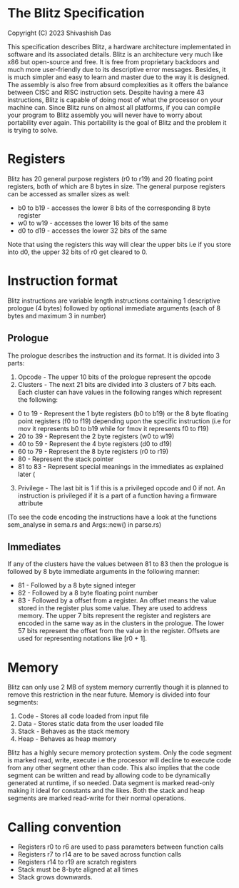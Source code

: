 # The Blitz Specification 
Copyright (C) 2023 Shivashish Das

This specification describes Blitz, a hardware architecture implementated in software and its associated details.
Blitz is an architecture very much like x86 but open-source and free. It is free from proprietary backdoors and 
much more user-friendly due to its descriptive error messages. Besides, it is much simpler and easy to learn and master
due to the way it is designed. The assembly is also free from absurd complexities as it offers the balance between 
CISC and RISC instruction sets. Despite having a mere 43 instructions, Blitz is capable of doing most of what the processor
on your machine can. Since Blitz runs on almost all platforms, if you can compile your program to Blitz assembly you will 
never have to worry about portability ever again. This portability is the goal of Blitz and the problem it is trying to solve.

# Registers
Blitz has 20 general purpose registers (r0 to r19) and 20 floating point registers, both of which are 8 bytes in size.
The general purpose registers can be accessed as smaller sizes as well:
* b0 to b19 - accesses the lower 8 bits of the corresponding 8 byte register
* w0 to w19 - accesses the lower 16 bits of the same
* d0 to d19 - accesses the lower 32 bits of the same

Note that using the registers this way will clear the upper bits i.e if you store into d0, the upper 32 bits of r0 get cleared to 0.

# Instruction format
Blitz instructions are variable length instructions containing 1 descriptive prologue (4 bytes) followed by optional immediate arguments (each of 8 bytes and maximum 3 in number)

## Prologue
The prologue describes the instruction and its format. It is divided into 3 parts:
1. Opcode - The upper 10 bits of the prologue represent the opcode
2. Clusters - The next 21 bits are divided into 3 clusters of 7 bits each. Each cluster can have values in the following ranges which represent the following:
* 0 to 19 - Represent the 1 byte registers (b0 to b19) or the 8 byte floating point registers (f0 to f19) depending upon the specific instruction (i.e for mov it represents b0 to b19 while for fmov it represents f0 to f19)
* 20 to 39 - Represent the 2 byte registers (w0 to w19)
* 40 to 59 - Represent the 4 byte registers (d0 to d19)
* 60 to 79 - Represent the 8 byte registers (r0 to r19)
* 80 - Represent the stack pointer 
* 81 to 83 - Represent special meanings in the immediates as explained later (
3. Privilege - The last bit is 1 if this is a privileged opcode and 0 if not. An instruction is privileged if it is a part of a function having a firmware attribute

(To see the code encoding the instructions have a look at the functions sem_analyse in sema.rs and Args::new() in parse.rs)

## Immediates
If any of the clusters have the values between 81 to 83 then the prologue is followed by 8 byte immediate arguments in the following manner:
* 81 - Followed by a 8 byte signed integer
* 82 - Followed by a 8 byte floating point number
* 83 - Followed by a offset from a register. An offset means the value stored in the register plus some value. They are used to address memory. The upper 7 bits represent the register and registers are encoded in the same way as in the clusters in the prologue. The lower 57 bits represent the offset from the value in the register. Offsets are used for representing notations like [r0 + 1].

# Memory
Blitz can only use 2 MB of system memory currently though it is planned to remove this restriction in the near future. Memory is divided into four segments:
1. Code - Stores all code loaded from input file
2. Data - Stores static data from the user loaded file
3. Stack - Behaves as the stack memory
4. Heap - Behaves as heap memory

Blitz has a highly secure memory protection system. Only the code segment is marked read, write, execute i.e the processor will decline to execute code from any other segment other than code. This also implies that the code segment can be written and read by allowing code to be dynamically generated at runtime, if so needed. Data segment is marked read-only making it ideal for constants and the likes. Both the stack and heap segments are marked read-write for their normal operations.

# Calling convention
* Registers r0 to r6 are used to pass parameters between function calls
* Registers r7 to r14 are to be saved across function calls
* Registers r14 to r19 are scratch registers 
* Stack must be 8-byte aligned at all times
* Stack grows downwards.

